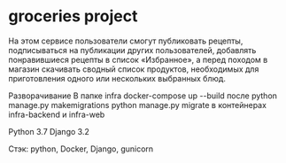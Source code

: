 # groceries project

На этом сервисе пользователи смогут публиковать рецепты, подписываться на публикации других пользователей, добавлять понравившиеся рецепты в список «Избранное», а перед походом в магазин скачивать сводный список продуктов, необходимых для приготовления одного или нескольких выбранных блюд.

Разворачивание
В папке infra 
docker-compose up --build
после python manage.py makemigrations
python manage.py migrate
в контейнерах infra-backend и infra-web

Python 3.7
Django 3.2

Стэк: python, Docker, Django, gunicorn
